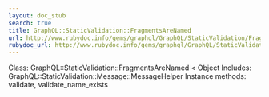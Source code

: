 ```yaml
---
layout: doc_stub
search: true
title: GraphQL::StaticValidation::FragmentsAreNamed
url: http://www.rubydoc.info/gems/graphql/GraphQL/StaticValidation/FragmentsAreNamed
rubydoc_url: http://www.rubydoc.info/gems/graphql/GraphQL/StaticValidation/FragmentsAreNamed
---
```


Class: GraphQL::StaticValidation::FragmentsAreNamed < Object
Includes:
GraphQL::StaticValidation::Message::MessageHelper
Instance methods:
validate, validate_name_exists

